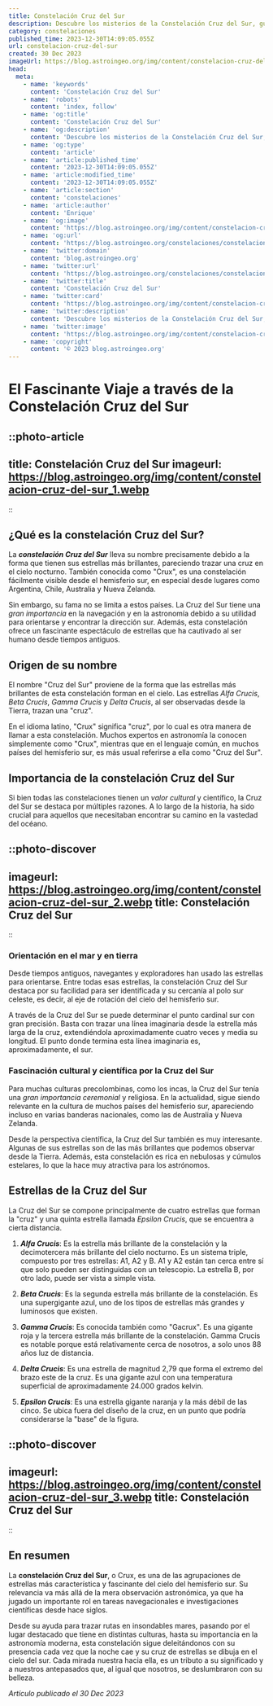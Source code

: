 ```yaml
---
title: Constelación Cruz del Sur
description: Descubre los misterios de la Constelación Cruz del Sur, guía celeste del hemisferio sur. Explora su historia, significado y cómo ubicarla en el cielo nocturno.
category: constelaciones
published_time: 2023-12-30T14:09:05.055Z
url: constelacion-cruz-del-sur
created: 30 Dec 2023
imageUrl: https://blog.astroingeo.org/img/content/constelacion-cruz-del-sur_3.webp
head:
  meta:
    - name: 'keywords'
      content: 'Constelación Cruz del Sur'
    - name: 'robots'
      content: 'index, follow'
    - name: 'og:title'
      content: 'Constelación Cruz del Sur'
    - name: 'og:description'
      content: 'Descubre los misterios de la Constelación Cruz del Sur, guía celeste del hemisferio sur. Explora su historia, significado y cómo ubicarla en el cielo nocturno.'
    - name: 'og:type'
      content: 'article'
    - name: 'article:published_time'
      content: '2023-12-30T14:09:05.055Z'
    - name: 'article:modified_time'
      content: '2023-12-30T14:09:05.055Z'
    - name: 'article:section'
      content: 'constelaciones'
    - name: 'article:author'
      content: 'Enrique'
    - name: 'og:image'
      content: 'https://blog.astroingeo.org/img/content/constelacion-cruz-del-sur_3.webp'
    - name: 'og:url'
      content: 'https://blog.astroingeo.org/constelaciones/constelacion-cruz-del-sur'
    - name: 'twitter:domain'
      content: 'blog.astroingeo.org'
    - name: 'twitter:url'
      content: 'https://blog.astroingeo.org/constelaciones/constelacion-cruz-del-sur'
    - name: 'twitter:title'
      content: 'Constelación Cruz del Sur'
    - name: 'twitter:card'
      content: 'https://blog.astroingeo.org/img/content/constelacion-cruz-del-sur_3.webp'
    - name: 'twitter:description'
      content: 'Descubre los misterios de la Constelación Cruz del Sur, guía celeste del hemisferio sur. Explora su historia, significado y cómo ubicarla en el cielo nocturno.'
    - name: 'twitter:image'
      content: 'https://blog.astroingeo.org/img/content/constelacion-cruz-del-sur_3.webp'
    - name: 'copyright'
      content: '© 2023 blog.astroingeo.org'
---
```

# El Fascinante Viaje a través de la Constelación Cruz del Sur

::photo-article
---
title: Constelación Cruz del Sur
imageurl: https://blog.astroingeo.org/img/content/constelacion-cruz-del-sur_1.webp
---
::

## ¿Qué es la constelación Cruz del Sur?

La **_constelación Cruz del Sur_** lleva su nombre precisamente debido a la forma que tienen sus estrellas más brillantes, pareciendo trazar una cruz en el cielo nocturno. También conocida como "Crux", es una constelación fácilmente visible desde el hemisferio sur, en especial desde lugares como Argentina, Chile, Australia y Nueva Zelanda. 
 
Sin embargo, su fama no se limita a estos países. La Cruz del Sur tiene una _gran importancia_ en la navegación y en la astronomía debido a su utilidad para orientarse y encontrar la dirección sur. Además, esta constelación ofrece un fascinante espectáculo de estrellas que ha cautivado al ser humano desde tiempos antiguos.

## Origen de su nombre

El nombre "Cruz del Sur" proviene de la forma que las estrellas más brillantes de esta constelación forman en el cielo. Las estrellas _Alfa Crucis_, _Beta Crucis_, _Gamma Crucis_ y _Delta Crucis_, al ser observadas desde la Tierra, trazan una "cruz".
 
En el idioma latino, "Crux" significa "cruz", por lo cual es otra manera de llamar a esta constelación. Muchos expertos en astronomía la conocen simplemente como "Crux", mientras que en el lenguaje común, en muchos países del hemisferio sur, es más usual referirse a ella como "Cruz del Sur".

## Importancia de la constelación Cruz del Sur

Si bien todas las constelaciones tienen un _valor cultural_ y científico, la Cruz del Sur se destaca por múltiples razones. A lo largo de la historia, ha sido crucial para aquellos que necesitaban encontrar su camino en la vastedad del océano.


::photo-discover
---
imageurl: https://blog.astroingeo.org/img/content/constelacion-cruz-del-sur_2.webp
title: Constelación Cruz del Sur
---
::

### Orientación en el mar y en tierra

Desde tiempos antiguos, navegantes y exploradores han usado las estrellas para orientarse. Entre todas esas estrellas, la constelación Cruz del Sur destaca por su facilidad para ser identificada y su cercanía al polo sur celeste, es decir, al eje de rotación del cielo del hemisferio sur.

A través de la Cruz del Sur se puede determinar el punto cardinal sur con gran precisión. Basta con trazar una línea imaginaria desde la estrella más larga de la cruz, extendiéndola aproximadamente cuatro veces y media su longitud. El punto donde termina esta línea imaginaria es, aproximadamente, el sur.

### Fascinación cultural y científica por la Cruz del Sur

Para muchas culturas precolombinas, como los incas, la Cruz del Sur tenía una _gran importancia ceremonial_ y religiosa. En la actualidad, sigue siendo relevante en la cultura de muchos países del hemisferio sur, apareciendo incluso en varias banderas nacionales, como las de Australia y Nueva Zelanda.

Desde la perspectiva científica, la Cruz del Sur también es muy interesante. Algunas de sus estrellas son de las más brillantes que podemos observar desde la Tierra. Además, esta constelación es rica en nebulosas y cúmulos estelares, lo que la hace muy atractiva para los astrónomos.

## Estrellas de la Cruz del Sur

La Cruz del Sur se compone principalmente de cuatro estrellas que forman la "cruz" y una quinta estrella llamada _Epsilon Crucis_, que se encuentra a cierta distancia.

1. **_Alfa Crucis_**: Es la estrella más brillante de la constelación y la decimotercera más brillante del cielo nocturno. Es un sistema triple, compuesto por tres estrellas: A1, A2 y B. A1 y A2 están tan cerca entre sí que solo pueden ser distinguidas con un telescopio. La estrella B, por otro lado, puede ser vista a simple vista.

2. **_Beta Crucis_**: Es la segunda estrella más brillante de la constelación. Es una supergigante azul, uno de los tipos de estrellas más grandes y luminosos que existen.

3. **_Gamma Crucis_**: Es conocida también como "Gacrux". Es una gigante roja y la tercera estrella más brillante de la constelación. Gamma Crucis es notable porque está relativamente cerca de nosotros, a solo unos 88 años luz de distancia.

4. **_Delta Crucis_**: Es una estrella de magnitud 2,79 que forma el extremo del brazo este de la cruz. Es una gigante azul con una temperatura superficial de aproximadamente 24.000 grados kelvin.

5. **_Epsilon Crucis_**: Es una estrella gigante naranja y la más débil de las cinco. Se ubica fuera del diseño de la cruz, en un punto que podría considerarse la "base" de la figura.


::photo-discover
---
imageurl: https://blog.astroingeo.org/img/content/constelacion-cruz-del-sur_3.webp
title: Constelación Cruz del Sur
---
::

## En resumen

La **constelación Cruz del Sur**, o Crux, es una de las agrupaciones de estrellas más característica y fascinante del cielo del hemisferio sur. Su relevancia va más allá de la mera observación astronómica, ya que ha jugado un importante rol en tareas navegacionales e investigaciones científicas desde hace siglos. 

Desde su ayuda para trazar rutas en insondables mares, pasando por el lugar destacado que tiene en distintas culturas, hasta su importancia en la astronomía moderna, esta constelación sigue deleitándonos con su presencia cada vez que la noche cae y su cruz de estrellas se dibuja en el cielo del sur. Cada mirada nuestra hacia ella, es un tributo a su significado y a nuestros antepasados que, al igual que nosotros, se deslumbraron con su belleza.

_Artículo publicado el 30 Dec 2023_
